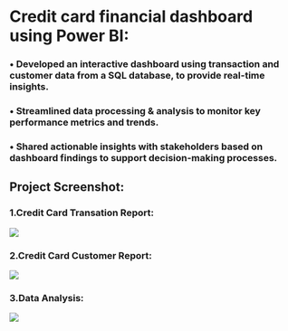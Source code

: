 



# Credit card financial dashboard using Power BI:

### • Developed an interactive dashboard using transaction and customer data from a SQL database, to provide real-time insights.
### • Streamlined data processing & analysis to monitor key performance metrics and trends.
### • Shared actionable insights with stakeholders based on dashboard findings to support decision-making processes.

 ## Project Screenshot:



 ### 1.Credit Card Transation Report:
 
![](https://github.com/sahanur1111/Credit_Card_Financial_Dashboard/blob/main/Credit_Card_Report_transation_02.jpg)

 
 
 ### 2.Credit Card Customer Report:
 ![](https://github.com/sahanur1111/Credit_Card_Financial_Dashboard/blob/main/Credit_Card_Report_customer-0003.jpg)




 ### 3.Data Analysis:
 
![](https://github.com/sahanur1111/Credit_Card_Financial_Dashboard/blob/main/Credit_Card_Report_page-0001.jpg)
